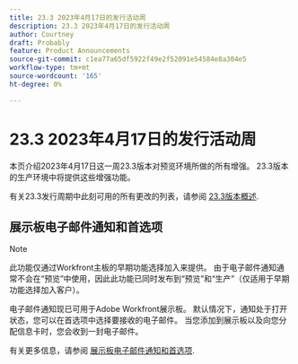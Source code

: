 ```yaml
---
title: 23.3 2023年4月17日的发行活动周
description: 23.3 2023年4月17日的发行活动周
author: Courtney
draft: Probably
feature: Product Announcements
source-git-commit: c1ea77a65df5922f49e2f52091e54584e8a304e5
workflow-type: tm+mt
source-wordcount: '165'
ht-degree: 0%

---
```


# 23.3 2023年4月17日的发行活动周

本页介绍2023年4月17日这一周23.3版本对预览环境所做的所有增强。 23.3版本的生产环境中将提供这些增强功能。

有关23.3发行周期中此刻可用的所有更改的列表，请参阅 [23.3版本概述](/help/quicksilver/product-announcements/product-releases/23.3-release-activity/23-3-release-overview.md).

## 展示板电子邮件通知和首选项

>[!NOTE]
>
>此功能仅通过Workfront主板的早期功能选择加入来提供。 由于电子邮件通知通常不会在“预览”中使用，因此此功能已同时发布到“预览”和“生产”（仅适用于早期功能选择加入客户）。

电子邮件通知现已可用于Adobe Workfront展示板。 默认情况下，通知处于打开状态，您可以在首选项中选择要接收的电子邮件。 当您添加到展示板以及向您分配信息卡时，您会收到一封电子邮件。

有关更多信息，请参阅 [展示板电子邮件通知和首选项](/help/quicksilver/agile/get-started-with-boards/boards-emails.md).







<!-- HTML you might need

Video link

[View a video demonstration of this feature](ADD URL){target=_blank}

Off-cycle note for weekly pages

>[!NOTE]
>
>Preview release: February 9, 2023; Planned Production release: February 23, 2023



-->